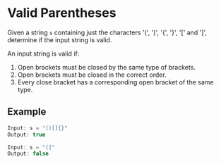 # Valid Parentheses

Given a string `s` containing just the characters '(', ')', '{', '}', '[' and ']', determine if the input string is valid.

An input string is valid if:
1. Open brackets must be closed by the same type of brackets.
2. Open brackets must be closed in the correct order.
3. Every close bracket has a corresponding open bracket of the same type.

## Example
```javascript
Input: s = "()[]{}"
Output: true

Input: s = "(]"
Output: false
```